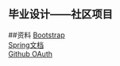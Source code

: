 ## 毕业设计——社区项目
##资料 
[Bootstrap](https://v3.bootcss.com/)  
[Spring文档](https://spring.io/guides)  
[Github OAuth](https://developer.github.com/apps/building-oauth-apps/creating-an-oauth-app/)
